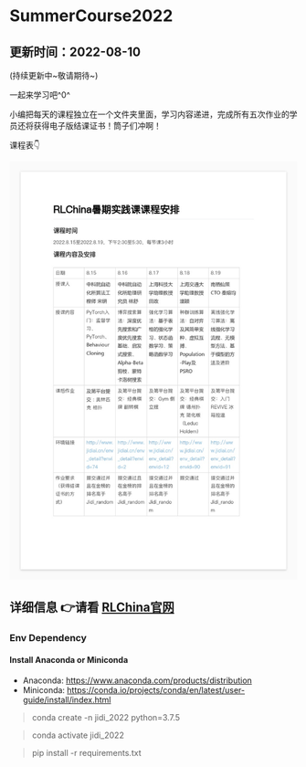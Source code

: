 # SummerCourse2022

## 更新时间：2022-08-10
(持续更新中~敬请期待~)

一起来学习吧^0^

小编把每天的课程独立在一个文件夹里面，学习内容递进，完成所有五次作业的学员还将获得电子版结课证书！筒子们冲啊！

课程表👇

![image](assets/schedule.jpg)

详细信息 👉请看 [RLChina官网](http://rlchina.org/)
---
### Env Dependency

#### Install Anaconda or Miniconda

- Anaconda: https://www.anaconda.com/products/distribution
- Miniconda: https://conda.io/projects/conda/en/latest/user-guide/install/index.html

>conda create -n jidi_2022 python=3.7.5

>conda activate jidi_2022

>pip install -r requirements.txt

